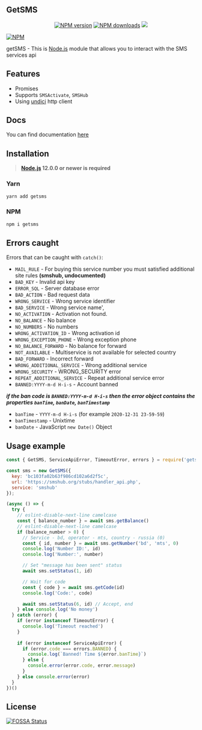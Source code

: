 ## GetSMS
<p align="center">
<a href="https://www.npmjs.com/package/getsms"><img src="https://img.shields.io/npm/v/getsms.svg?style=flat-square" alt="NPM version"></a>
<a href="https://www.npmjs.com/package/getsms"><img src="https://img.shields.io/npm/dt/getsms.svg?style=flat-square" alt="NPM downloads"></a>
<a href="https://www.codacy.com/gh/Viiprogrammer/getSMS/dashboard?utm_source=github.com&amp;utm_medium=referral&amp;utm_content=Viiprogrammer/getSMS&amp;utm_campaign=Badge_Grade"><img src="https://app.codacy.com/project/badge/Grade/beb8f62dd6db47fb8f2dab52afc0e907"/></a>
</p>

[![NPM](https://nodei.co/npm/getsms.png?downloads=true&stars=true)](https://nodei.co/npm/getsms/)

getSMS - This is [Node.js](https://nodejs.org) module that allows you to interact with the SMS services api

## Features
-   Promises
-   Supports `SMSActivate`, `SMSHub`
-   Using [undici](https://github.com/nodejs/undici) http client

## Docs

You can find documentation [here](https://viiprogrammer.github.io/getSMS/)

## Installation
> **[Node.js](https://nodejs.org/) 12.0.0 or newer is required**  

### Yarn
```bash
yarn add getsms
```

### NPM
```bash
npm i getsms
```
## Errors caught

Errors that can be caught with `catch()`:
-   `MAIL_RULE` - For buying this service number you must satisfied additional site rules **(smshub, undocumented)**
-   `BAD_KEY` -  Invalid api key
-   `ERROR_SQL` - Server database error
-   `BAD_ACTION` - Bad request data
-   `WRONG_SERVICE` - Wrong service identifier
-   `BAD_SERVICE` - Wrong service name',
-   `NO_ACTIVATION` - Activation not found.
-   `NO_BALANCE` - No balance
-   `NO_NUMBERS` - No numbers
-   `WRONG_ACTIVATION_ID` - Wrong activation id
-   `WRONG_EXCEPTION_PHONE` - Wrong exception phone
-   `NO_BALANCE_FORWARD` - No balance for forward
-   `NOT_AVAILABLE` - Multiservice is not available for selected country
-   `BAD_FORWARD` - Incorrect forward
-   `WRONG_ADDITIONAL_SERVICE` - Wrong additional service
-   `WRONG_SECURITY` - WRONG_SECURITY error
-   `REPEAT_ADDITIONAL_SERVICE` - Repeat additional service error
-   `BANNED:YYYY-m-d H-i-s` - Account banned

***if the ban code is `BANNED:YYYY-m-d H-i-s` then the error object contains the properties `banTime`, `banDate`, `banTimestamp`***
-   `banTime` - `YYYY-m-d H-i-s` (for example `2020-12-31 23-59-59`)
-   `banTimestamp` - Unixtime
-   `banDate` - JavaScript `new Date()` Object
## Usage example

```javascript
const { GetSMS, ServiceApiError, TimeoutError, errors } = require('getsms')

const sms = new GetSMS({
  key: 'bc103fa02b63f986cd102a6d2f5c',
  url: 'https://smshub.org/stubs/handler_api.php',
  service: 'smshub'
});

(async () => {
  try {
    // eslint-disable-next-line camelcase
    const { balance_number } = await sms.getBalance()
    // eslint-disable-next-line camelcase
    if (balance_number > 0) {
      // Service - bd, operator - mts, country - russia (0)
      const { id, number } = await sms.getNumber('bd', 'mts', 0)
      console.log('Number ID:', id)
      console.log('Number:', number)

      // Set "message has been sent" status
      await sms.setStatus(1, id)

      // Wait for code
      const { code } = await sms.getCode(id)
      console.log('Code:', code)

      await sms.setStatus(6, id) // Accept, end
    } else console.log('No money')
  } catch (error) {
    if (error instanceof TimeoutError) {
      console.log('Timeout reached')
    } 
    
    if (error instanceof ServiceApiError) {
      if (error.code === errors.BANNED) {
        console.log(`Banned! Time ${error.banTime}`)
      } else {
        console.error(error.code, error.message)
      }
    } else console.error(error)
  }
})()
```

## License
[![FOSSA Status](https://app.fossa.com/api/projects/git%2Bgithub.com%2FViiprogrammer%2FgetSMS.svg?type=large)](https://app.fossa.com/projects/git%2Bgithub.com%2FViiprogrammer%2FgetSMS?ref=badge_large)

